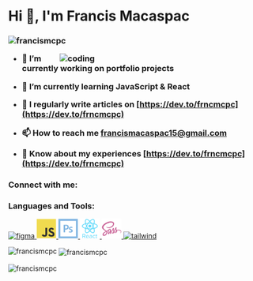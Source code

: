 <h1 align="left">Hi 👋, I'm Francis Macaspac</h1>
<h3 align="left>I love building websites 🚀. It may seem weird, but I have a love-hate relationship with with pineapple on pizza—I sometimes eat it 🍍🍕 and sometimes don't.</h3>

<p align="left"> <img src="https://komarev.com/ghpvc/?username=francismcpc&label=Profile%20views&color=0e75b6&style=flat" alt="francismcpc" /> </p>
<img align="right" alt="coding" width="400 src="https://github.com/francismcpc/francismcpc/assets/119109562/67ef24b7-a76e-4154-96d8-619cd37f8e38">

- 🔭 I’m currently working on **portfolio projects**

- 🌱 I’m currently learning **JavaScript & React**

- 📝 I regularly write articles on [https://dev.to/frncmcpc](https://dev.to/frncmcpc)

- 📫 How to reach me **francismacaspac15@gmail.com**

- 📄 Know about my experiences [https://dev.to/frncmcpc](https://dev.to/frncmcpc)

<h3 align="left">Connect with me:</h3>
<p align="left">
</p>

<h3 align="left">Languages and Tools:</h3>
<p align="left"> <a href="https://www.figma.com/" target="_blank" rel="noreferrer"> <img src="https://www.vectorlogo.zone/logos/figma/figma-icon.svg" alt="figma" width="40" height="40"/> </a> <a href="https://developer.mozilla.org/en-US/docs/Web/JavaScript" target="_blank" rel="noreferrer"> <img src="https://raw.githubusercontent.com/devicons/devicon/master/icons/javascript/javascript-original.svg" alt="javascript" width="40" height="40"/> </a> <a href="https://www.photoshop.com/en" target="_blank" rel="noreferrer"> <img src="https://raw.githubusercontent.com/devicons/devicon/master/icons/photoshop/photoshop-line.svg" alt="photoshop" width="40" height="40"/> </a> <a href="https://reactjs.org/" target="_blank" rel="noreferrer"> <img src="https://raw.githubusercontent.com/devicons/devicon/master/icons/react/react-original-wordmark.svg" alt="react" width="40" height="40"/> </a> <a href="https://sass-lang.com" target="_blank" rel="noreferrer"> <img src="https://raw.githubusercontent.com/devicons/devicon/master/icons/sass/sass-original.svg" alt="sass" width="40" height="40"/> </a> <a href="https://tailwindcss.com/" target="_blank" rel="noreferrer"> <img src="https://www.vectorlogo.zone/logos/tailwindcss/tailwindcss-icon.svg" alt="tailwind" width="40" height="40"/> </a> </p>

<p><img align="left" src="https://github-readme-stats.vercel.app/api/top-langs?username=francismcpc&show_icons=true&locale=en&layout=compact" alt="francismcpc" /></p>

<p>&nbsp;<img align="center" src="https://github-readme-stats.vercel.app/api?username=francismcpc&show_icons=true&locale=en" alt="francismcpc" /></p>

<p><img align="center" src="https://github-readme-streak-stats.herokuapp.com/?user=francismcpc&" alt="francismcpc" /></p>
  

